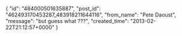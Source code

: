  {
   "id": "484000501635887",
   "post_id": "462493170453287_483918211644116",
   "from_name": "Pete Daoust",
   "message": "but guess what ???",
   "created_time": "2013-02-22T21:12:57+0000"
 }
